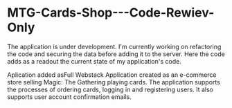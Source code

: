 # MTG-Cards-Shop---Code-Rewiev-Only
The application is under development. I'm currently working on refactoring the code and securing the data before adding it to the server. Here the code adds as a readout the current state of my application's code.

Aplication added asFull Webstack Application created as an e-commerce store selling Magic: The Gathering playing cards. The application supports the processes of ordering cards, logging in and registering users. It also supports user account confirmation emails.
